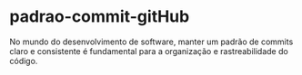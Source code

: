 # padrao-commit-gitHub
 No mundo do desenvolvimento de software, manter um padrão de commits claro e consistente é fundamental para a organização e rastreabilidade do código.
